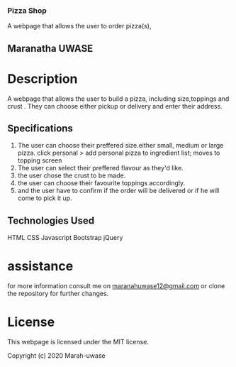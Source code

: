 ### Pizza Shop
A webpage that allows the user to order pizza(s),

## Maranatha UWASE
# Description
A webpage that allows the user to build a pizza, including size,toppings and crust . They can choose either pickup or delivery and enter their address.
## Specifications
1. The user can choose their preffered size.either small, medium or large pizza.
click personal > add personal pizza to ingredient list; moves to topping screen
2. The user can select their preffered flavour as they'd like.
3. the user chose the crust to be made.
4. the user can choose their favourite toppings accordingly.
5. and the user have to confirm if the order will be delivered or if he will come to pick it up.
## Technologies Used
HTML
CSS
Javascript
Bootstrap
jQuery
# assistance
for more information consult me on maranahuwase12@gmail.com
or clone the repository for further changes.
# License
This webpage is licensed under the MIT license.

Copyright (c) 2020 Marah-uwase